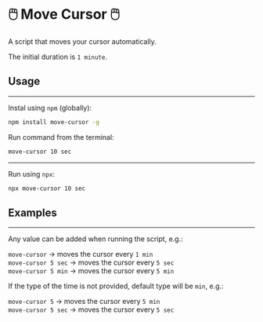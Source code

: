 # 🖱️ Move Cursor 🖱️

A script that moves your cursor automatically.

The initial duration is `1 minute`.

## Usage

---

Instal using `npm` (globally):

```sh
npm install move-cursor -g
```

Run command from the terminal:

```sh
move-cursor 10 sec
```

---

Run using `npx`:

```sh
npx move-cursor 10 sec
```

## Examples

---

Any value can be added when running the script, e.g.:

`move-cursor` → moves the cursor every `1 min`  
`move-cursor 5 sec` → moves the cursor every `5 sec`  
`move-cursor 5 min` → moves the cursor every `5 min`

If the type of the time is not provided, default type will be `min`, e.g.:

`move-cursor 5` → moves the cursor every `5 min`  
`move-cursor 5 sec` → moves the cursor every `5 sec`
